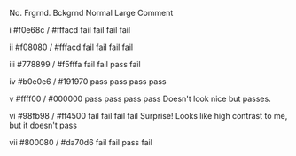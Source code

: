 No.  Frgrnd.   Bckgrnd  Normal         Large           Comment

i    #f0e68c / #fffacd  fail   fail    fail   fail

ii   #f08080 / #fffacd  fail   fail    fail   fail

iii  #778899 / #f5fffa  fail   fail    pass   fail

iv   #b0e0e6 / #191970  pass   pass    pass   pass

v    #ffff00 / #000000  pass   pass    pass   pass      Doesn't look nice but passes.

vi   #98fb98 / #ff4500  fail   fail    fail   fail      Surprise! Looks like high contrast to me, but it doesn't pass

vii  #800080 / #da70d6  fail   fail    pass   fail
